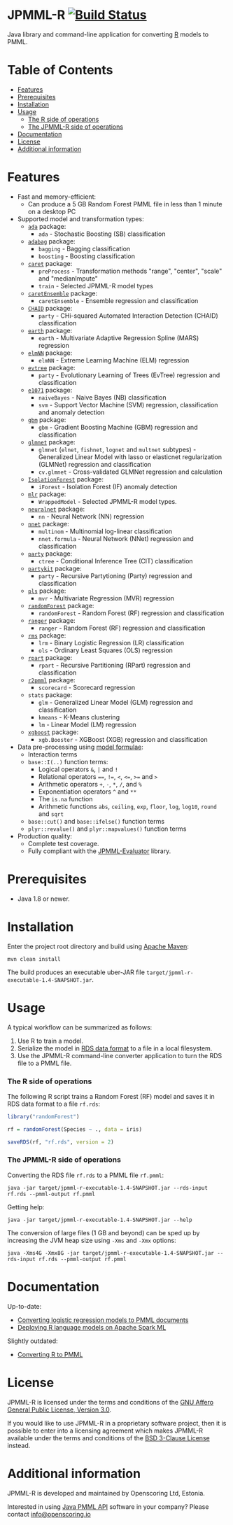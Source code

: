 JPMML-R [![Build Status](https://github.com/jpmml/jpmml-r/workflows/maven/badge.svg)](https://github.com/jpmml/jpmml-r/actions?query=workflow%3A%22maven%22)
=======

Java library and command-line application for converting [R](https://www.r-project.org/) models to PMML.

# Table of Contents #

* [Features](#features)
* [Prerequisites](#prerequisites)
* [Installation](#installation)
* [Usage](#usage)
  * [The R side of operations](#the-r-side-of-operations)
  * [The JPMML-R side of operations](#the-jpmml-r-side-of-operations)
* [Documentation](#documentation)
* [License](#license)
* [Additional information](#additional-information)

# Features #

* Fast and memory-efficient:
  * Can produce a 5 GB Random Forest PMML file in less than 1 minute on a desktop PC
* Supported model and transformation types:
  * [`ada`](https://cran.r-project.org/package=ada) package:
    * `ada` - Stochastic Boosting (SB) classification
  * [`adabag`](https://cran.r-project.org/package=adabag) package:
    * `bagging` - Bagging classification
    * `boosting` - Boosting classification
  * [`caret`](https://cran.r-project.org/package=caret) package:
    * `preProcess` - Transformation methods "range", "center", "scale" and "medianImpute"
    * `train` - Selected JPMML-R model types
  * [`caretEnsemble`](https://cran.r-project.org/package=caretEnsemble) package:
    * `caretEnsemble` - Ensemble regression and classification
  * [`CHAID`](https://r-forge.r-project.org/R/?group_id=343) package:
    * `party` - CHi-squared Automated Interaction Detection (CHAID) classification
  * [`earth`](https://cran.r-project.org/package=earth) package:
    * `earth` - Multivariate Adaptive Regression Spline (MARS) regression
  * [`elmNN`](https://cran.r-project.org/package=elmNN) package:
    * `elmNN` - Extreme Learning Machine (ELM) regression
  * [`evtree`](https://cran.r-project.org/package=evtree) package:
    * `party` - Evolutionary Learning of Trees (EvTree) regression and classification
  * [`e1071`](https://cran.r-project.org/package=e1071) package:
    * `naiveBayes` - Naive Bayes (NB) classification
    * `svm` - Support Vector Machine (SVM) regression, classification and anomaly detection
  * [`gbm`](https://cran.r-project.org/package=gbm) package:
    * `gbm` - Gradient Boosting Machine (GBM) regression and classification
  * [`glmnet`](https://cran.r-project.org/package=glmnet) package:
    * `glmnet` (`elnet`, `fishnet`, `lognet` and `multnet` subtypes) - Generalized Linear Model with lasso or elasticnet regularization (GLMNet) regression and classification
    * `cv.glmnet` - Cross-validated GLMNet regression and calculation
  * [`IsolationForest`](https://r-forge.r-project.org/R/?group_id=479) package:
    * `iForest` - Isolation Forest (IF) anomaly detection
  * [`mlr`](https://cran.r-project.org/package=mlr) package:
    * `WrappedModel` - Selected JPMML-R model types.
  * [`neuralnet`](https://cran.r-project.org/package=neuralnet) package:
    * `nn` - Neural Network (NN) regression
  * [`nnet`](https://cran.r-project.org/package=nnet) package:
    * `multinom` - Multinomial log-linear classification
    * `nnet.formula` - Neural Network (NNet) regression and classification
  * [`party`](https://cran.r-project.org/package=party) package:
    * `ctree` - Conditional Inference Tree (CIT) classification
  * [`partykit`](https://cran.r-project.org/package=partykit) package:
    * `party` - Recursive Partytioning (Party) regression and classification
  * [`pls`](https://cran.r-project.org/package=pls) package:
    * `mvr` - Multivariate Regression (MVR) regression
  * [`randomForest`](https://cran.r-project.org/package=randomForest) package:
    * `randomForest` - Random Forest (RF) regression and classification
  * [`ranger`](https://cran.r-project.org/package=ranger) package:
    * `ranger` - Random Forest (RF) regression and classification
  * [`rms`](https://cran.r-project.org/package=rms) package:
    * `lrm` - Binary Logistic Regression (LR) classification
    * `ols` - Ordinary Least Squares (OLS) regression
  * [`rpart`](https://cran.r-project.org/package=rpart) package:
    * `rpart` - Recursive Partitioning (RPart) regression and classification
  * [`r2pmml`](https://github.com/jpmml/r2pmml) package:
    * `scorecard` - Scorecard regression
  * `stats` package:
    * `glm` - Generalized Linear Model (GLM) regression and classification
    * `kmeans` - K-Means clustering
    * `lm` - Linear Model (LM) regression
  * [`xgboost`](https://cran.r-project.org/package=xgboost) package:
    * `xgb.Booster` - XGBoost (XGB) regression and classification
* Data pre-processing using [model formulae](https://stat.ethz.ch/R-manual/R-devel/library/stats/html/formula.html):
  * Interaction terms
  * `base::I(..)` function terms:
    * Logical operators `&`, `|` and `!`
    * Relational operators `==`, `!=`, `<`, `<=`, `>=` and `>`
    * Arithmetic operators `+`, `-`, `*`, `/`, and `%`
    * Exponentiation operators `^` and `**`
    * The `is.na` function
    * Arithmetic functions `abs`, `ceiling`, `exp`, `floor`, `log`, `log10`, `round` and `sqrt`
  * `base::cut()` and `base::ifelse()` function terms
  * `plyr::revalue()` and `plyr::mapvalues()` function terms
* Production quality:
  * Complete test coverage.
  * Fully compliant with the [JPMML-Evaluator](https://github.com/jpmml/jpmml-evaluator) library.

# Prerequisites #

* Java 1.8 or newer.

# Installation #

Enter the project root directory and build using [Apache Maven](https://maven.apache.org/):
```
mvn clean install
```

The build produces an executable uber-JAR file `target/jpmml-r-executable-1.4-SNAPSHOT.jar`.

# Usage #

A typical workflow can be summarized as follows:

1. Use R to train a model.
2. Serialize the model in [RDS data format](https://stat.ethz.ch/R-manual/R-devel/library/base/html/readRDS.html) to a file in a local filesystem.
3. Use the JPMML-R command-line converter application to turn the RDS file to a PMML file.

### The R side of operations

The following R script trains a Random Forest (RF) model and saves it in RDS data format to a file `rf.rds`:
```R
library("randomForest")

rf = randomForest(Species ~ ., data = iris)

saveRDS(rf, "rf.rds", version = 2)
```

### The JPMML-R side of operations

Converting the RDS file `rf.rds` to a PMML file `rf.pmml`:
```
java -jar target/jpmml-r-executable-1.4-SNAPSHOT.jar --rds-input rf.rds --pmml-output rf.pmml
```

Getting help:
```
java -jar target/jpmml-r-executable-1.4-SNAPSHOT.jar --help
```

The conversion of large files (1 GB and beyond) can be sped up by increasing the JVM heap size using `-Xms` and `-Xmx` options:
```
java -Xms4G -Xmx8G -jar target/jpmml-r-executable-1.4-SNAPSHOT.jar --rds-input rf.rds --pmml-output rf.pmml
```

# Documentation #

Up-to-date:

* [Converting logistic regression models to PMML documents](https://openscoring.io/blog/2020/01/19/converting_logistic_regression_pmml/#r)
* [Deploying R language models on Apache Spark ML](https://openscoring.io/blog/2019/02/09/deploying_rlang_model_sparkml/)

Slightly outdated:

* [Converting R to PMML](https://www.slideshare.net/VilluRuusmann/converting-r-to-pmml-82182483)

# License #

JPMML-R is licensed under the terms and conditions of the [GNU Affero General Public License, Version 3.0](https://www.gnu.org/licenses/agpl-3.0.html).

If you would like to use JPMML-R in a proprietary software project, then it is possible to enter into a licensing agreement which makes JPMML-R available under the terms and conditions of the [BSD 3-Clause License](https://opensource.org/licenses/BSD-3-Clause) instead.

# Additional information #

JPMML-R is developed and maintained by Openscoring Ltd, Estonia.

Interested in using [Java PMML API](https://github.com/jpmml) software in your company? Please contact [info@openscoring.io](mailto:info@openscoring.io)